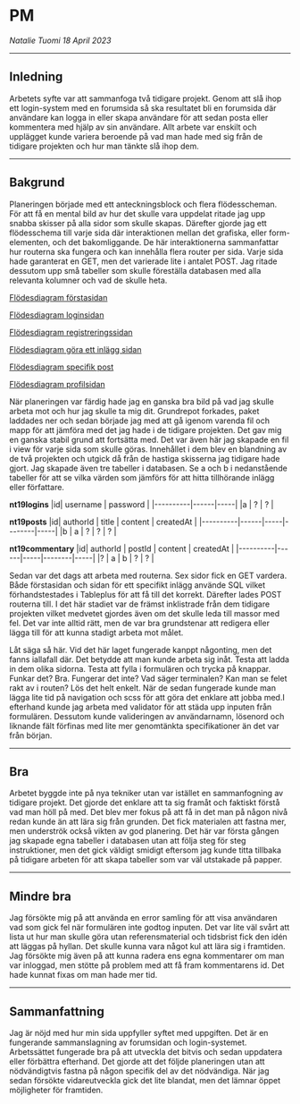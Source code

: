 # PM 
*Natalie Tuomi 18 April 2023*

---

## Inledning
Arbetets syfte var att sammanfoga två tidigare projekt. Genom att slå ihop ett login-system med en forumsida så ska resultatet bli en forumsida där användare kan logga in eller skapa användare för att sedan posta eller kommentera med hjälp av sin användare. Allt arbete var enskilt och upplägget kunde variera beroende på vad man hade med sig från de tidigare projekten och hur man tänkte slå ihop dem. 

---

## Bakgrund
Planeringen började med ett anteckningsblock och flera flödesscheman. För att få en mental bild av hur det skulle vara uppdelat ritade jag upp snabba skisser på alla sidor som skulle skapas. Därefter gjorde jag ett flödesschema till varje sida där interaktionen mellan det grafiska, eller form-elementen, och det bakomliggande. De här interaktionerna sammanfattar hur routerna ska fungera och kan innehålla flera router per sida. Varje sida hade garanterat en GET, men det varierade lite i antalet POST. Jag ritade dessutom upp små tabeller som skulle föreställa databasen med alla relevanta kolumner och vad de skulle heta.

[Flödesdiagram förstasidan](/images/homepage.jpg) 

[Flödesdiagram loginsidan](/images/login.jpg)

[Flödesdiagram registreringssidan](/images/register.jpg)

[Flödesdiagram göra ett inlägg sidan](/images/new.jpg)

[Flödesdiagram specifik post](/images/post.jpg)

[Flödesdiagram profilsidan](/images/profile.jpg)

När planeringen var färdig hade jag en ganska bra bild på vad jag skulle arbeta mot och hur jag skulle ta mig dit. Grundrepot forkades, paket laddades ner och sedan började jag med att gå igenom varenda fil och mapp för att jämföra med det jag hade i de tidigare projekten. Det gav mig en ganska stabil grund att fortsätta med. Det var även här jag skapade en fil i view för varje sida som skulle göras. Innehållet i dem blev en blandning av de två projekten och utgick då från de hastiga skisserna jag tidigare hade gjort. Jag skapade även tre tabeller i databasen. Se a och b i nedanstående tabeller för att se vilka värden som jämförs för att hitta tillhörande inlägg eller författare.

**nt19logins**
|id| username | password |
|----------|------|-----|
|a |     ?    |    ?     |

**nt19posts**
|id| authorId | title | content | createdAt |
|----------|------|-----|--------|-----|
|b |     a    |   ?   |    ?    |     ?     |

**nt19commentary**
|id| authorId | postId | content | createdAt |
|----------|------|-----|--------|-----|
|? |     a    |    b   |    ?    |     ?     |

Sedan var det dags att arbeta med routerna. Sex sidor fick en GET vardera. Både förstasidan och sidan för ett specifikt inlägg använde SQL vilket förhandstestades i Tableplus för att få till det korrekt. Därefter lades POST routerna till. I det här stadiet var de främst inklistrade från dem tidigare projekten vilket medvetet gjordes även om det skulle leda till massor med fel. Det var inte alltid rätt, men de var bra grundstenar att redigera eller lägga till för att kunna stadigt arbeta mot målet.

Låt säga så här. Vid det här laget fungerade kanppt någonting, men det fanns iallafall där. Det betydde att man kunde arbeta sig inåt. Testa att ladda in dem olika sidorna. Testa att fylla i formulären och trycka på knappar. Funkar det? Bra. Fungerar det inte? Vad säger terminalen? Kan man se felet rakt av i routen? Lös det helt enkelt. När de sedan fungerade kunde man lägga lite tid på navigation och scss för att göra det enklare att jobba med.I efterhand kunde jag arbeta med validator för att städa upp inputen från formulären. Dessutom kunde valideringen av användarnamn, lösenord och liknande fält förfinas med lite mer genomtänkta specifikationer än det var från början.

---

## Bra
Arbetet byggde inte på nya tekniker utan var istället en sammanfogning av tidigare projekt. Det gjorde det enklare att ta sig framåt och faktiskt förstå vad man höll på med. Det blev mer fokus på att få in det man på någon nivå redan kunde än att lära sig från grunden. Det fick materialen att fastna mer, men underströk också vikten av god planering. Det här var första gången jag skapade egna tabeller i databasen utan att följa steg för steg instruktioner, men det gick väldigt smidigt eftersom jag kunde titta tillbaka på tidigare arbeten för att skapa tabeller som var väl utstakade på papper. 

---

## Mindre bra
Jag försökte mig på att använda en error samling för att visa användaren vad som gick fel när formulären inte godtog inputen. Det var lite väl svårt att lista ut hur man skulle göra utan referensmaterial och tidsbrist fick den idén att läggas på hyllan. Det skulle kunna vara något kul att lära sig i framtiden. Jag försökte mig även på att kunna radera ens egna kommentarer om man var inloggad, men stötte på problem med att få fram kommentarens id. Det hade kunnat fixas om man hade mer tid. 

---

## Sammanfattning
Jag är nöjd med hur min sida uppfyller syftet med uppgiften. Det är en fungerande sammanslagning av forumsidan och login-systemet. Arbetssättet fungerade bra på att utveckla det bitvis och sedan uppdatera eller förbättra efterhand. Det gjorde att det följde planeringen utan att nödvändigtvis fastna på någon specifik del av det nödvändiga. När jag sedan försökte vidareutveckla gick det lite blandat, men det lämnar öppet möjligheter för framtiden.